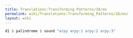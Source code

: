 ```yaml
---
title: Translations:Transforming Patterns/18/en
permalink: wiki/Translations:Transforming_Patterns/18/en/
layout: wiki
---
```


``` haskell
d1 $ palindrome $ sound "arpy arpy:1 arpy:2 arpy:3"
```
